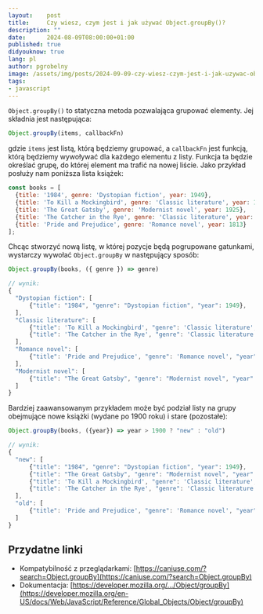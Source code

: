 ```yaml
---
layout:    post
title:     Czy wiesz, czym jest i jak używać Object.groupBy()?
description: ""
date:      2024-08-09T08:00:00+01:00
published: true
didyouknow: true
lang: pl
author: pgrobelny
image: /assets/img/posts/2024-09-09-czy-wiesz-czym-jest-i-jak-uzywac-object-groupby/thumbnail.webp
tags:
- javascript
---
```


`Object.groupBy()` to statyczna metoda pozwalająca grupować elementy.
Jej składnia jest następująca:
```javascript
Object.groupBy(items, callbackFn)
```
gdzie `items` jest listą, którą będziemy grupować, a `callbackFn` jest funkcją, którą będziemy wywoływać dla każdego elementu z listy. Funkcja ta będzie określać grupę, do której element ma trafić na nowej liście.
Jako przykład posłuży nam poniższa lista książek:
```javascript
const books = [
  {title: '1984', genre: 'Dystopian fiction', year: 1949},
  {title: 'To Kill a Mockingbird', genre: 'Classic literature', year: 1960},
  {title: 'The Great Gatsby', genre: 'Modernist novel', year: 1925},
  {title: 'The Catcher in the Rye', genre: 'Classic literature', year: 1951},
  {title: 'Pride and Prejudice', genre: 'Romance novel', year: 1813}
];
```

Chcąc stworzyć nową listę, w której pozycje będą pogrupowane gatunkami, wystarczy wywołać `Object.groupBy` w następujący sposób:
```javascript
Object.groupBy(books, ({ genre }) => genre)

// wynik:
{
  "Dystopian fiction": [
      {"title": "1984", "genre": "Dystopian fiction", "year": 1949},
  ],
  "Classic literature": [
      {"title": 'To Kill a Mockingbird', "genre": 'Classic literature', "year": 1960},
      {"title": 'The Catcher in the Rye', "genre": 'Classic literature', "year": 1951},
  ],
  "Romance novel": [
      {"title": 'Pride and Prejudice', "genre": 'Romance novel', "year": 1813}
  ], 
  "Modernist novel": [
      {"title": "The Great Gatsby", "genre": "Modernist novel", "year": 1925}
  ]
}
```

Bardziej zaawansowanym przykładem może być podział listy na grupy obejmujące nowe książki (wydane po 1900 roku) i stare (pozostałe):
```javascript
Object.groupBy(books, ({year}) => year > 1900 ? "new" : "old")

// wynik:
{
  "new": [
      {"title": "1984", "genre": "Dystopian fiction", "year": 1949},
      {"title": "The Great Gatsby", "genre": "Modernist novel", "year": 1925},
      {"title": 'To Kill a Mockingbird', "genre": 'Classic literature', "year": 1960},
      {"title": 'The Catcher in the Rye', "genre": 'Classic literature', "year": 1951},
  ],
  "old": [
      {"title": 'Pride and Prejudice', "genre": 'Romance novel', "year": 1813}
  ]
}
```

## Przydatne linki
- Kompatybilność z przeglądarkami: [https://caniuse.com/?search=Object.groupBy](https://caniuse.com/?search=Object.groupBy)
- Dokumentacja: [https://developer.mozilla.org/.../Object/groupBy](https://developer.mozilla.org/en-US/docs/Web/JavaScript/Reference/Global_Objects/Object/groupBy)